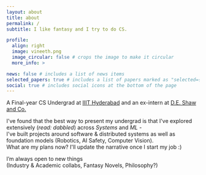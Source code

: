 ```yaml
---
layout: about
title: about
permalink: /
subtitle: I like fantasy and I try to do CS.

profile:
  align: right
  image: vineeth.png
  image_circular: false # crops the image to make it circular
  more_info: >

news: false # includes a list of news items
selected_papers: true # includes a list of papers marked as "selected={true}"
social: true # includes social icons at the bottom of the page
---
```


A Final-year CS Undergrad at [IIIT Hyderabad](https://csrankings.org/#/index?ai&vision&nlp&inforet&comm&mobile&metrics&chi&robotics&bed&visualization&in) and an ex-intern at [D.E. Shaw and Co.](https://www.deshaw.com/)

I've found that the best way to present my undergrad is that I've explored extensively (*read: dabbled*) across *Systems* and *ML* -  
I've built projects around software & distributed systems as well as foundation models (Robotics, AI Safety, Computer Vision).  
What are my plans now? I'll update the narrative once I start my job :)  

I’m always open to new things  
(Industry & Academic collabs, Fantasy Novels, Philosophy?)
